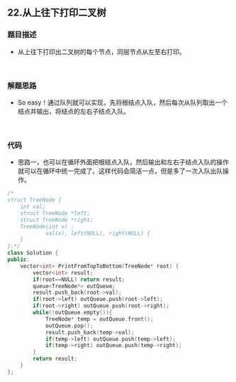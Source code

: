 ## 22.从上往下打印二叉树

### 题目描述  

- 从上往下打印出二叉树的每个节点，同层节点从左至右打印。

&nbsp;


### 解题思路  

- So easy！通过队列就可以实现，先将根结点入队，然后每次从队列取出一个结点并输出，将结点的左右子结点入队。

&nbsp;

### 代码 

- 思路一，也可以在循环外面把根结点入队，然后输出和左右子结点入队的操作就可以在循环中统一完成了。这样代码会简洁一点，但是多了一次入队出队操作。

```cpp
/*
struct TreeNode {
	int val;
	struct TreeNode *left;
	struct TreeNode *right;
	TreeNode(int x) :
			val(x), left(NULL), right(NULL) {
	}
};*/
class Solution {
public:
    vector<int> PrintFromTopToBottom(TreeNode* root) {
        vector<int> result;
        if(root==NULL) return result;
        queue<TreeNode*> outQueue;
        result.push_back(root->val);
        if(root->left) outQueue.push(root->left);
        if(root->right) outQueue.push(root->right);
        while(!outQueue.empty()){
            TreeNode* temp = outQueue.front();
            outQueue.pop();
            result.push_back(temp->val);
            if(temp->left) outQueue.push(temp->left);
            if(temp->right) outQueue.push(temp->right);
        }
        return result;
    }
};
```

